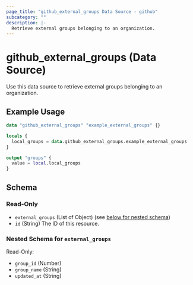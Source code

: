 ```yaml
---
page_title: "github_external_groups Data Source - github"
subcategory: ""
description: |-
  Retrieve external groups belonging to an organization.
---
```


# github_external_groups (Data Source)

Use this data source to retrieve external groups belonging to an organization.

## Example Usage

```terraform
data "github_external_groups" "example_external_groups" {}

locals {
  local_groups = data.github_external_groups.example_external_groups
}

output "groups" {
  value = local.local_groups
}
```

<!-- schema generated by tfplugindocs -->
## Schema

### Read-Only

- `external_groups` (List of Object) (see [below for nested schema](#nestedatt--external_groups))
- `id` (String) The ID of this resource.

<a id="nestedatt--external_groups"></a>
### Nested Schema for `external_groups`

Read-Only:

- `group_id` (Number)
- `group_name` (String)
- `updated_at` (String)
